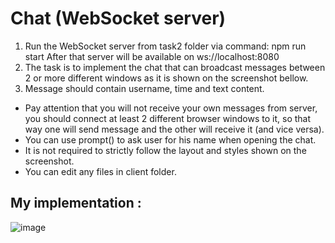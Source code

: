 # Chat (WebSocket server)

1) Run the WebSocket server from task2 folder via command: npm run start
After that server will be available on ws://localhost:8080
2) The task is to implement the chat that can broadcast messages between 2 or more different windows as it is shown on the screenshot bellow.
3) Message should contain username, time and text content.  

- Pay attention that you will not receive your own messages from server, you should connect at least 2 different browser windows to it, so that way one will send message and the other will receive it (and vice versa).
- You can use prompt() to ask user for his name when opening the chat.
- It is not required to strictly follow the layout and styles shown on the screenshot.
- You can edit any files in client folder.

## My implementation :
![image](https://user-images.githubusercontent.com/59802802/181081674-becdde30-d231-45a6-a299-930c54e772f4.png)
